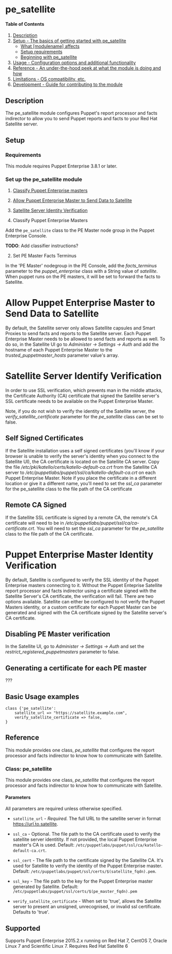 # pe_satellite

#### Table of Contents

1. [Description](#description)
2. [Setup - The basics of getting started with pe_satellite](#setup)
    * [What [modulename] affects](#what-pe_satellite-affects)
    * [Setup requirements](#setup-requirements)
    * [Beginning with pe_satellite](#beginning-with-pe_satellite)
3. [Usage - Configuration options and additional functionality](#usage)
4. [Reference - An under-the-hood peek at what the module is doing and how](#reference)
5. [Limitations - OS compatibility, etc.](#limitations)
6. [Development - Guide for contributing to the module](#development)

## Description

The pe_satellite module configures Puppet's report processor and facts indirector to allow you to send Puppet reports and facts to your Red Hat Satellite server.

## Setup

### Requirements

This module requires Puppet Enterprise 3.8.1 or later.

### Set up the pe_satellite module

1. [Classify Puppet Enterprise masters](#classify-puppet-enterprise-masters)
2. [Allow Puppet Enterprise Master to Send Data to Satellite](#Allow-Puppet-Enterprise–Master-to-Send-Data-to-Satellite)
3. [Satellite Server Identity Verification](#Satellite-Server-Identify-Verification)

1. Classify Puppet Enterprise Masters

  Add the `pe_satellite` class to the PE Master node group in the Puppet Enterprise Console.

**TODO**: Add classifier instructions?

2. Set PE Master Facts Terminus

In the 'PE Master' nodegroup in the PE Console, add the *facts_terminus*
parameter to the *puppet_enterprise* class with a String value of *satellite*.
When puppet runs on the PE masters, it will be set to forward the facts to
Satellite.

# Allow Puppet Enterprise Master to Send Data to Satellite

By default, the Satellite server only allows Satellite capsules and Smart
Proxies to send facts and reports to the Satellite server.  Each Puppet
Enterprise Master needs to be allowed to send facts and reports as well.  To do
so, in the Satellite UI go to *Administer -> Settings -> Auth* and add the
hostname of each Puppet Enterprise Master to the *trusted_puppetmaster_hosts*
parameter value's array.

# Satellite Server Identify Verification

In order to use SSL verification, which prevents man in the middle attacks, the
Certificate Authority (CA) certificate that signed the Satellite server's SSL
certificate needs to be available on the Puppet Enterprise Master.

Note, if you do not wish to verify the identity of the Satellite server, the
*verify_satellite_certificate* parameter for the *pe_satellite* class can be
set to false.

## Self Signed Certificates

If the Satellite installation uses a self signed certificates (you'll know if
your browser is unable to verify the server's identity when you connect to the
Satellite UI), the CA certificate is located on the Satellite CA server.  Copy
the file */etc/pki/katello/certs/katello-default-ca.crt* from the Satellite CA
server to */etc/puppetlabs/puppet/ssl/ca/katello-default-ca.crt* on each Puppet
Enterprise Master.   Note if you place the certificate in a different location
or give it a different name, you'll need to set the *ssl_ca* parameter for the
pe_satellite class to the file path of the CA certificate

## Remote CA Signed

If the Satellite SSL certificate is signed by a remote CA, the remote's CA
certificate will need to be in
*/etc/puppetlabs/puppet/ssl/ca/ca-certificate.crt*. You will need to set the
*ssl_ca* parameter for the *pe_satellite* class to the file path of the CA
certificate.

# Puppet Enterprise Master Identity Verification

By default, Satellite is configured to verify the SSL identity of the Puppet
Enterprise masters connecting to it. Without the Puppet Enteprise Satellite
report processor and facts indirector using a certificate signed with the
Satellite Server's CA certificate, the verification will fail. There are two
options available. Satellite can either be configured to not verify the Puppet
Masters identity, or a custom certificate for each Puppet Master can be
generated and signed with the CA certificate signed by the Satellite server's
CA certificate.

## Disabling PE Master verification

In the Satellite UI, go to *Administer -> Settings -> Auth* and set the
*restrict_registered_puppetmasters* parameter to false.

## Generating a certificate for each PE master

???

## Basic Usage examples

~~~puppet
class {'pe_satellite':
	satellite_url => "https://satellite.example.com",
    verify_satellite_certificate => false,
}
~~~


## Reference

This module provides one class, *pe_satellite* that configures the report
processor and facts indirector to know how to communicate with Satellite.

### Class: pe_satellite

This module provides one class, *pe_satellite* that configures the report
processor and facts indirector to know how to communicate with Satellite.

#### Parameters

All parameters are required unless otherwise specified.

* `satellite_url` - *Required.* The full URL to the satellite server in format https://url.to.satellite.

* `ssl_ca` - Optional. The file path to the CA certificate used to verify the satellite server identitity. If not provided, the local Puppet Enterprise master's CA is used. Default: `/etc/puppetlabs/puppet/ssl/ca/katello-default-ca.crt`.

* `ssl_cert` - The file path to the certificate signed by the Satellite CA. It's used for Satellite to verify the identity of the Puppet Enterprise master. Default: `/etc/puppetlabs/puppet/ssl/certs/$(satellite_fqdn).pem`.

* `ssl_key` - The file path to the key for the Puppet Enterprise master generated by Satellite. Default: `/etc/puppetlabs/puppet/ssl/certs/$(pe_master_fqdn).pem`

* `verify_satellite_certificate` - When set to 'true', allows the Satellite server to present an unsigned, unrecognised, or invalid ssl certificate. Defaults to 'true'.

## Supported

Supports Puppet Enterprise 2015.2.x running on Red Hat 7, CentOS 7, Oracle Linux 7 and Scientific Linux 7.
Requires Red Hat Satellite 6
